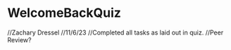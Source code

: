 # WelcomeBackQuiz
//Zachary Dressel
//11/6/23
//Completed all tasks as laid out in quiz.
//Peer Review?
